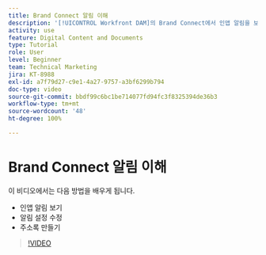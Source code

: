 ```yaml
---
title: Brand Connect 알림 이해
description: '[!UICONTROL Workfront DAM]의 Brand Connect에서 인앱 알림을 보고, 알림 설정을 수정하고, 주소록을 만드는 방법을 알아봅니다.'
activity: use
feature: Digital Content and Documents
type: Tutorial
role: User
level: Beginner
team: Technical Marketing
jira: KT-8988
exl-id: a7f79d27-c9e1-4a27-9757-a3bf6299b794
doc-type: video
source-git-commit: bbdf99c6bc1be714077fd94fc3f8325394de36b3
workflow-type: tm+mt
source-wordcount: '48'
ht-degree: 100%

---
```


# Brand Connect 알림 이해

이 비디오에서는 다음 방법을 배우게 됩니다.

* 인앱 알림 보기
* 알림 설정 수정
* 주소록 만들기

>[!VIDEO](https://video.tv.adobe.com/v/3414452/?quality=12&learn=on&enablevpops=1&captions=kor)
